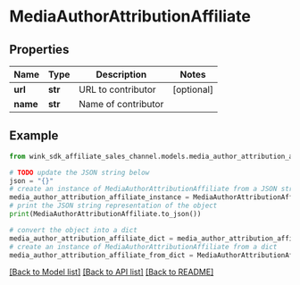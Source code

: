# MediaAuthorAttributionAffiliate


## Properties

Name | Type | Description | Notes
------------ | ------------- | ------------- | -------------
**url** | **str** | URL to contributor | [optional] 
**name** | **str** | Name of contributor | 

## Example

```python
from wink_sdk_affiliate_sales_channel.models.media_author_attribution_affiliate import MediaAuthorAttributionAffiliate

# TODO update the JSON string below
json = "{}"
# create an instance of MediaAuthorAttributionAffiliate from a JSON string
media_author_attribution_affiliate_instance = MediaAuthorAttributionAffiliate.from_json(json)
# print the JSON string representation of the object
print(MediaAuthorAttributionAffiliate.to_json())

# convert the object into a dict
media_author_attribution_affiliate_dict = media_author_attribution_affiliate_instance.to_dict()
# create an instance of MediaAuthorAttributionAffiliate from a dict
media_author_attribution_affiliate_from_dict = MediaAuthorAttributionAffiliate.from_dict(media_author_attribution_affiliate_dict)
```
[[Back to Model list]](../README.md#documentation-for-models) [[Back to API list]](../README.md#documentation-for-api-endpoints) [[Back to README]](../README.md)


